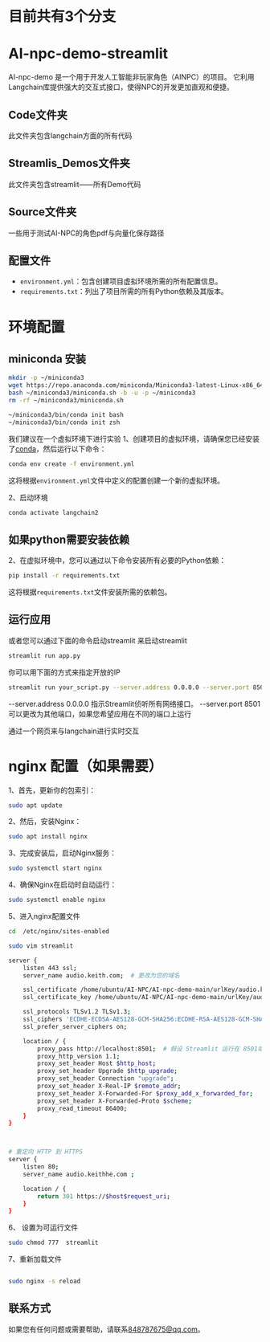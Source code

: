 # 目前共有3个分支

# AI-npc-demo-streamlit

AI-npc-demo 是一个用于开发人工智能非玩家角色（AINPC）的项目。
它利用Langchain库提供强大的交互式接口，使得NPC的开发更加直观和便捷。

## Code文件夹
此文件夹包含langchain方面的所有代码
## Streamlis_Demos文件夹
此文件夹包含streamlit——所有Demo代码
## Source文件夹
一些用于测试AI-NPC的角色pdf与向量化保存路径

## 配置文件
- `environment.yml`：包含创建项目虚拟环境所需的所有配置信息。
- `requirements.txt`：列出了项目所需的所有Python依赖及其版本。

# 环境配置
## miniconda 安装
```bash
mkdir -p ~/miniconda3
wget https://repo.anaconda.com/miniconda/Miniconda3-latest-Linux-x86_64.sh -O ~/miniconda3/miniconda.sh
bash ~/miniconda3/miniconda.sh -b -u -p ~/miniconda3
rm -rf ~/miniconda3/miniconda.sh

~/miniconda3/bin/conda init bash
~/miniconda3/bin/conda init zsh

```
我们建议在一个虚拟环境下进行实验
1、创建项目的虚拟环境，请确保您已经安装了[conda](https://docs.conda.io/en/latest/)，然后运行以下命令：

```bash
conda env create -f environment.yml
```

这将根据`environment.yml`文件中定义的配置创建一个新的虚拟环境。

2、启动环境

```bash
conda activate langchain2
```

## 如果python需要安装依赖

2、在虚拟环境中，您可以通过以下命令安装所有必要的Python依赖：

```bash
pip install -r requirements.txt
```

这将根据`requirements.txt`文件安装所需的依赖包。

## 运行应用
或者您可以通过下面的命令启动streamlit 来启动streamlit

```bash
streamlit run app.py
```
你可以用下面的方式来指定开放的IP
```bash
streamlit run your_script.py --server.address 0.0.0.0 --server.port 8501
```

--server.address 0.0.0.0 指示Streamlit侦听所有网络接口。
--server.port 8501 可以更改为其他端口，如果您希望应用在不同的端口上运行

通过一个网页来与langchain进行实时交互




# nginx 配置（如果需要）

1、首先，更新你的包索引：
```bash
sudo apt update
```

2、然后，安装Nginx：

```bash
sudo apt install nginx
```

3、完成安装后，启动Nginx服务：

```bash
sudo systemctl start nginx
```

4、确保Nginx在启动时自动运行：

```bash
sudo systemctl enable nginx
```

5、进入nginx配置文件
```bash
cd  /etc/nginx/sites-enabled

sudo vim streamlit
```
```bash
server {
    listen 443 ssl;
    server_name audio.keith.com;  # 更改为您的域名

    ssl_certificate /home/ubuntu/AI-NPC/AI-npc-demo-main/urlKey/audio.keithhe.com.pem;  # 指向您的 SSL 证书文件
    ssl_certificate_key /home/ubuntu/AI-NPC/AI-npc-demo-main/urlKey/audio.keithhe.com.key;  # 指向您的私钥文件

    ssl_protocols TLSv1.2 TLSv1.3;
    ssl_ciphers 'ECDHE-ECDSA-AES128-GCM-SHA256:ECDHE-RSA-AES128-GCM-SHA256:ECDHE-ECDSA-AES256-GCM-SHA384:ECDHE-RSA-AES256-GCM-SHA384';
    ssl_prefer_server_ciphers on;

    location / {
        proxy_pass http://localhost:8501;  # 假设 Streamlit 运行在 8501端口
        proxy_http_version 1.1;
        proxy_set_header Host $http_host;
        proxy_set_header Upgrade $http_upgrade;
        proxy_set_header Connection "upgrade";
        proxy_set_header X-Real-IP $remote_addr;
        proxy_set_header X-Forwarded-For $proxy_add_x_forwarded_for;
        proxy_set_header X-Forwarded-Proto $scheme;
        proxy_read_timeout 86400;
    }
}



# 重定向 HTTP 到 HTTPS
server {
    listen 80;
    server_name audio.keithhe.com ;

    location / {
        return 301 https://$host$request_uri;
    }
}
```


6、 设置为可运行文件
```bash
sudo chmod 777  streamlit
```
7、重新加载文件
```bash

sudo nginx -s reload
```
## 联系方式

如果您有任何问题或需要帮助，请联系<848787675@qq.com>。
```

